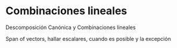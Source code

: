 # Combinaciones lineales

Descomposición Canónica y Combinaciones lineales

Span of vectors, hallar escalares, cuando es posible y la excepción
